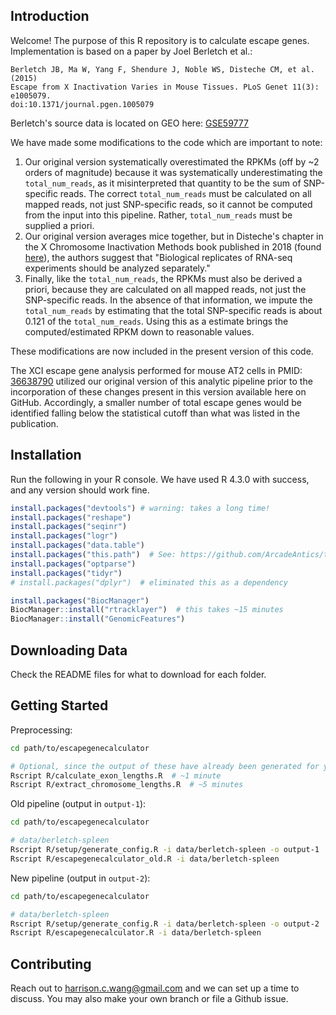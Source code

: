 ## Introduction

Welcome! The purpose of this R repository is to calculate escape genes. Implementation is based on a paper by Joel Berletch et al.:

```
Berletch JB, Ma W, Yang F, Shendure J, Noble WS, Disteche CM, et al. (2015)
Escape from X Inactivation Varies in Mouse Tissues. PLoS Genet 11(3): e1005079.
doi:10.1371/journal.pgen.1005079
```
Berletch's source data is located on GEO here: [GSE59777](https://www.ncbi.nlm.nih.gov/geo/query/acc.cgi?acc=GSE59777)

We have made some modifications to the code which are important to note: 

1. Our original version systematically overestimated the RPKMs (off by ~2 orders of magnitude) because it was systematically underestimating the `total_num_reads`, as it misinterpreted that quantity to be the sum of SNP-specific reads. The correct `total_num_reads` must be calculated on all mapped reads, not just SNP-specific reads, so it cannot be computed from the input into this pipeline. Rather, `total_num_reads` must be supplied a priori.
2. Our original version averages mice together, but in Disteche's chapter in the X Chromosome Inactivation Methods book published in 2018 (found [here](https://www.ncbi.nlm.nih.gov/pmc/articles/PMC6269188/)), the authors suggest that "Biological replicates of RNA-seq experiments should be analyzed separately."
3. Finally, like the `total_num_reads`, the RPKMs must also be derived a priori, because they are calculated on all mapped reads, not just the SNP-specific reads. In the absence of that information, we impute the `total_num_reads` by estimating that the total SNP-specific reads is about 0.121 of the `total_num_reads`. Using this as a estimate brings the computed/estimated RPKM down to reasonable values.

These modifications are now included in the present version of this code.

The XCI escape gene analysis performed for mouse AT2 cells in PMID: [36638790](https://pubmed.ncbi.nlm.nih.gov/36638790) utilized our original version of this analytic pipeline prior to the incorporation of these changes present in this version available here on GitHub. Accordingly, a smaller number of total escape genes would be identified falling below the statistical cutoff than what was listed in the publication.


## Installation

Run the following in your R console. We have used R 4.3.0 with success, and any version should work fine.

```R
install.packages("devtools") # warning: takes a long time!
install.packages("reshape")
install.packages("seqinr")
install.packages("logr")
install.packages("data.table")
install.packages("this.path")  # See: https://github.com/ArcadeAntics/this.path
install.packages("optparse")
install.packages("tidyr")
# install.packages("dplyr")  # eliminated this as a dependency

install.packages("BiocManager")
BiocManager::install("rtracklayer")  # this takes ~15 minutes
BiocManager::install("GenomicFeatures")
```



## Downloading Data

Check the README files for what to download for each folder.


## Getting Started

Preprocessing:

```bash
cd path/to/escapegenecalculator

# Optional, since the output of these have already been generated for you
Rscript R/calculate_exon_lengths.R  # ~1 minute
Rscript R/extract_chromosome_lengths.R  # ~5 minutes
```

Old pipeline (output in `output-1`):

```bash
cd path/to/escapegenecalculator

# data/berletch-spleen
Rscript R/setup/generate_config.R -i data/berletch-spleen -o output-1
Rscript R/escapegenecalculator_old.R -i data/berletch-spleen
```

New pipeline (output in `output-2`):

```bash
cd path/to/escapegenecalculator

# data/berletch-spleen
Rscript R/setup/generate_config.R -i data/berletch-spleen -o output-2  # default
Rscript R/escapegenecalculator.R -i data/berletch-spleen
```

## Contributing

Reach out to [harrison.c.wang@gmail.com](mailto:harrison.c.wang@gmail.com) and we can set up a time to discuss. You may also make your own branch or file a Github issue.
